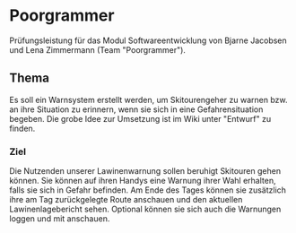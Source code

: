 # Poorgrammer
Prüfungsleistung für das Modul Softwareentwicklung von Bjarne Jacobsen und Lena Zimmermann (Team "Poorgrammer").

## Thema
Es soll ein Warnsystem erstellt werden, um Skitourengeher zu warnen bzw. an ihre Situation zu erinnern, wenn sie sich in eine Gefahrensituation begeben. Die grobe Idee zur Umsetzung ist im Wiki unter "Entwurf" zu finden.

### Ziel
Die Nutzenden unserer Lawinenwarnung sollen beruhigt Skitouren gehen können. Sie können auf ihren Handys eine Warnung ihrer Wahl erhalten, falls sie sich in Gefahr befinden. Am Ende des Tages können sie zusätzlich ihre am Tag zurückgelegte Route anschauen und den aktuellen Lawinenlagebericht sehen. Optional können sie sich auch die Warnungen loggen und mit anschauen.
